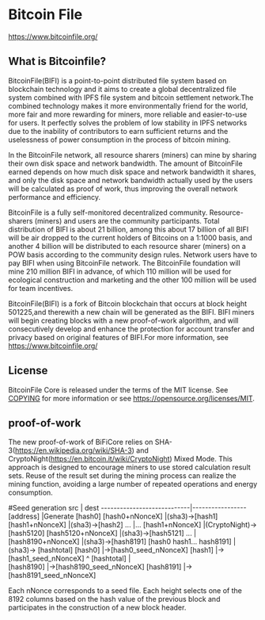Bitcoin File
===============

https://www.bitcoinfile.org/

What is Bitcoinfile?
----------------

BitcoinFile(BIFI) is a point-to-point distributed file system based on blockchain technology and it 
aims to create a global decentralized file system combined with IPFS file system and bitcoin settlement 
network.The combined technology makes it more environmentally friend for the world, more fair and more 
rewarding for miners, more reliable and easier-to-use for users. It perfectly solves the problem of low 
stability in IPFS networks due to the inability of contributors to earn sufficient returns and the 
uselessness of power consumption in the process of bitcoin mining.


In the BitcoinFile network, all resource sharers (miners) can mine by sharing their own disk space and 
network bandwidth. The amount of BitcoinFile earned depends on how much disk space and network bandwidth 
it shares, and only the disk space and network bandwidth actually used by the users will be calculated 
as proof of work, thus improving the overall network performance and efficiency.


BitcoinFile is a fully self-monitored decentralized community. Resource-sharers (miners) and users are 
the community participants. Total distribution of BIFI is about 21 billion, among this about 17 billion 
of all BIFI will be air dropped to the current holders of Bitcoins on a 1:1000 basis, and another 4 billion 
will be distributed to each resource sharer (miners) on a POW basis according to the community design rules. 
Network users have to pay BIFI when using BitcoinFile network. The BitcoinFile foundation will mine 210 million 
BIFI in advance, of which 110 million will be used for ecological construction and marketing and the other 
100 million will be used for team incentives.


BitcoinFile(BIFI) is a fork of Bitcoin blockchain that occurs at block height 501225,and therewith a new 
chain will be generated as the BIFI. BIFI miners will begin creating blocks with a new proof-of-work 
algorithm, and will consecutively develop and enhance the protection for account transfer and privacy 
based on original features of BIFI.For more information, see https://www.bitcoinfile.org/

License
-------

BitcoinFile Core is released under the terms of the MIT license. See [COPYING](COPYING) for more
information or see https://opensource.org/licenses/MIT.

proof-of-work
-------
The new proof-of-work of BiFiCore relies on SHA-3(https://en.wikipedia.org/wiki/SHA-3) and 
CryptoNight(https://en.bitcoin.it/wiki/CryptoNight) Mixed Mode. This approach is designed to 
encourage miners to use stored calculation result sets. Reuse of the result set during the 
mining process can realize the mining function, avoiding a large number of repeated operations 
and energy consumption.

#Seed generation
src                         | dest
----------------------------|-----------------
[address]                   |Generate [hash0]
[hash0+nNonceX]             |(sha3)->[hash1]
[hash1+nNonceX]             |(sha3)->[hash2]
...                         |... 
[hash1+nNonceX]             |(CryptoNight)->[hash5120]
[hash5120+nNonceX]          |(sha3)->[hash5121]
...                         |
[hash8190+nNonceX]          |(sha3)->[hash8191]
[hash0 hash1... hash8191]   |(sha3)-> [hashtotal]
[hash0]                     |->[hash0_seed_nNonceX]
[hash1]		        |->[hash1_seed_nNonceX]
          ^ [hashtotal]     |           
[hash8190]	        |->[hash8190_seed_nNonceX]
[hash8191]                  |->[hash8191_seed_nNonceX]

Each nNonce corresponds to a seed file. Each height selects 
one of the 8192 columns based on the hash value of the previous 
block and participates in the construction of a new block header.
